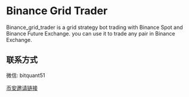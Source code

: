 
# Binance Grid Trader

Binance_grid_trader is a grid strategy bot trading with Binance Spot and
Binance Future Exchange. you can use it to trade any pair in Binance
Exchange.




## 联系方式
微信: bitquant51

[币安邀请链接](https://www.binancezh.pro/cn/futures/ref/51bitquant)
